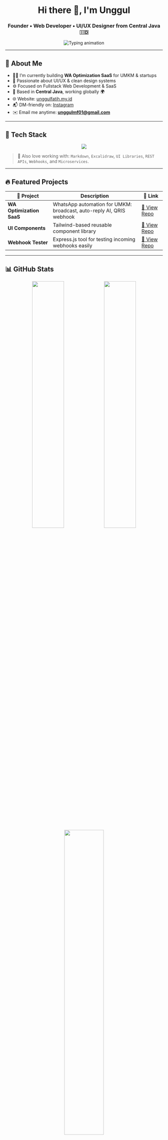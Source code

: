 <!-- Header Animasi -->
<h1 align="center">Hi there 👋, I'm Unggul</h1>
<h3 align="center">Founder • Web Developer • UI/UX Designer from Central Java 🇮🇩</h3>

<p align="center">
  <img src="https://readme-typing-svg.demolab.com?font=Fira+Code&size=22&pause=1000&color=00FFDD&width=600&center=true&vCenter=true&lines=Fullstack+Web+Developer;SaaS+Builder+%7C+Clean+UI+Lover;Open+to+Freelance+%26+Collaboration" alt="Typing animation" />
</p>

---

## 🧠 About Me

- 👨‍💻 I’m currently building **WA Optimization SaaS** for UMKM & startups
- 🎨 Passionate about UI/UX & clean design systems
- ⚙️ Focused on Fullstack Web Development & SaaS
- 📍 Based in **Central Java**, working globally 🌍
- 🌐 Website: [unggulfatih.my.id](https://unggulfatih.my.id)
- 📬 DM-friendly on: [Instagram](https://instagram.com/unggul_m.f)
- ✉️ Email me anytime: **unggulmf01@gmail.com**

---

## 🧰 Tech Stack

<p align="center">
  <img src="https://skillicons.dev/icons?i=html,css,tailwind,js,react,nodejs,express,mongodb,php,laravel,wordpress,docker,git,figma" />
</p>

> 📝 Also love working with: `Markdown`, `Excalidraw`, `UI Libraries`, `REST APIs`, `Webhooks`, and `Microservices`.

---

## 🔥 Featured Projects

| 🚀 Project | Description | 🔗 Link |
|----------|-------------|--------|
| **WA Optimization SaaS** | WhatsApp automation for UMKM: broadcast, auto-reply AI, QRIS webhook | [🔗 View Repo](https://github.com/unggulmf/wa-saas) |
| **UI Components** | Tailwind-based reusable component library | [🔗 View Repo](https://github.com/unggulmf/ui-components) |
| **Webhook Tester** | Express.js tool for testing incoming webhooks easily | [🔗 View Repo](https://github.com/unggulmf/webhook-tester) |

---

## 📊 GitHub Stats

<div align="center">

  <img src="https://github-readme-stats.vercel.app/api?username=unggulmf&show_icons=true&theme=tokyonight&count_private=true&hide_title=true" width="45%" />
  <img src="https://github-readme-streak-stats.herokuapp.com?user=unggulmf&theme=tokyonight&hide_border=true" width="45%" />
  <br/>
  <img src="https://github-readme-stats.vercel.app/api/top-langs/?username=unggulmf&layout=compact&theme=tokyonight&hide_border=true&langs_count=6" width="50%"/>

</div>

---

## 🌍 Let’s Connect

<p align="center">
  <a href="https://unggulfatih.my.id" target="_blank"><img src="https://img.shields.io/badge/My%20Website-Visit-blue?style=for-the-badge&logo=firefox" /></a>
  <a href="mailto:unggulmf01@gmail.com"><img src="https://img.shields.io/badge/Gmail-Email%20Me-red?style=for-the-badge&logo=gmail&logoColor=white" /></a>
  <a href="https://instagram.com/unggul_m.f" target="_blank"><img src="https://img.shields.io/badge/Instagram-Follow-pink?style=for-the-badge&logo=instagram" /></a>
  <a href="https://facebook.com/unggul.fatih.2025" target="_blank"><img src="https://img.shields.io/badge/Facebook-Profile-blue?style=for-the-badge&logo=facebook" /></a>
  <a href="https://www.tiktok.com/@codingwith.unggul" target="_blank"><img src="https://img.shields.io/badge/TikTok-Coding%20Content-black?style=for-the-badge&logo=tiktok" /></a>
</p>

---

## 💬 Quote

> _“Design is not just what it looks like and feels like. Design is how it works.”_  
> — Steve Jobs

---

<!-- End of README -->

